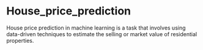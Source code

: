 # House_price_prediction
 House price prediction in machine learning is a task that involves using data-driven techniques to estimate the selling or market value of residential properties.
